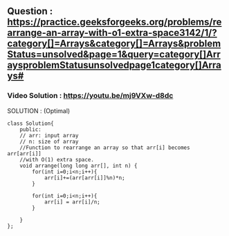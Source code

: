 ## Question : https://practice.geeksforgeeks.org/problems/rearrange-an-array-with-o1-extra-space3142/1/?category[]=Arrays&category[]=Arrays&problemStatus=unsolved&page=1&query=category[]ArraysproblemStatusunsolvedpage1category[]Arrays#

### Video Solution : https://youtu.be/mj9VXw-d8dc

SOLUTION : (Optimal)

```
class Solution{
    public:
    // arr: input array
    // n: size of array
    //Function to rearrange an array so that arr[i] becomes arr[arr[i]]
    //with O(1) extra space.
    void arrange(long long arr[], int n) {
        for(int i=0;i<n;i++){
            arr[i]+=(arr[arr[i]]%n)*n;
        }
        
        for(int i=0;i<n;i++){
            arr[i] = arr[i]/n;
        }
        
    }
};

```
